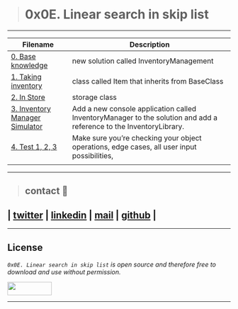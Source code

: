 > # 0x0E. Linear search in skip list
---
| **Filename** | **Description** |
|---|---|
| [0. Base knowledge](./InventoryLibrary/) | new solution called InventoryManagement  |
| [1. Taking inventory](./InventoryLibrary/) | class called Item that inherits from BaseClass  |
| [2. In Store](./storage/) | storage class  |
| [3. Inventory Manager Simulator](./InventoryManager.cs) | Add a new console application called InventoryManager to the solution and add a reference to the InventoryLibrary.  |
| [4. Test 1, 2, 3](./InventoryManagement.Tests/) | Make sure you’re checking your object operations, edge cases, all user input possibilities,  |
|  |  |

---
> ## contact 💬

## | [twitter](https://twitter.com/RICARDO1470) | [linkedin](https://www.linkedin.com/in/ricardo-alfonso-camayo/) | [mail](1466@holbertonschool.com) | [github](https://github.com/ricardo1470/README/blob/master/README.md) |

---

## License
*`0x0E. Linear search in skip list` is open source and therefore free to download and use without permission.*

<a href="url"><img src="https://www.holbertonschool.com/holberton-logo.png" align="middle" width="100" height="30"></a>

---